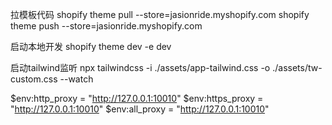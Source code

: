 拉模板代码 
shopify theme pull --store=jasionride.myshopify.com
shopify theme push --store=jasionride.myshopify.com

启动本地开发
shopify theme dev -e dev

启动tailwind监听
npx tailwindcss -i ./assets/app-tailwind.css -o ./assets/tw-custom.css --watch

$env:http_proxy = "http://127.0.0.1:10010"
$env:https_proxy = "http://127.0.0.1:10010"
$env:all_proxy = "http://127.0.0.1:10010"